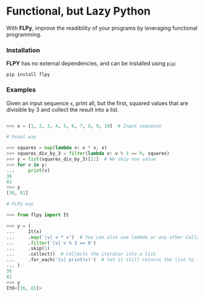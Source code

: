 # Functional, but Lazy Python

With **FLPy**, improve the readibility of your programs by leveraging functional programming.

### Installation
**FLPY** has no external dependencies, and can be installed using `pip`:
```
pip install flpy
```

### Examples

Given an input sequence `x`, print all, but the first, squared values that are divisible by 3 and collect the result into a list.
```python

>>> x = [1, 2, 3, 4, 5, 6, 7, 8, 9, 10]  # Input sequence

# Usual way

>>> squares = map(lambda v: v * v, x)
>>> squares_div_by_3 = filter(lambda v: v % 3 == 0, squares)
>>> y = list(squares_div_by_3)[1:]  # We skip one value
>>> for v in y:
...     print(v)
36
81
>>> y
[36, 81]

# FLPy way

>>> from flpy import It

>>> y = (
...     It(x)
...     .map('|v| v * v')  # You can also use lambda or any other Callable
...     .filter('|v| v % 3 == 0')
...     .skip(1)
...     .collect()  # Collects the iterator into a list
...     .for_each('|v| print(v)')  # Yet it still returns the list to `y`
... )
36
81
>>> y
ItO<[36, 81]>
```
